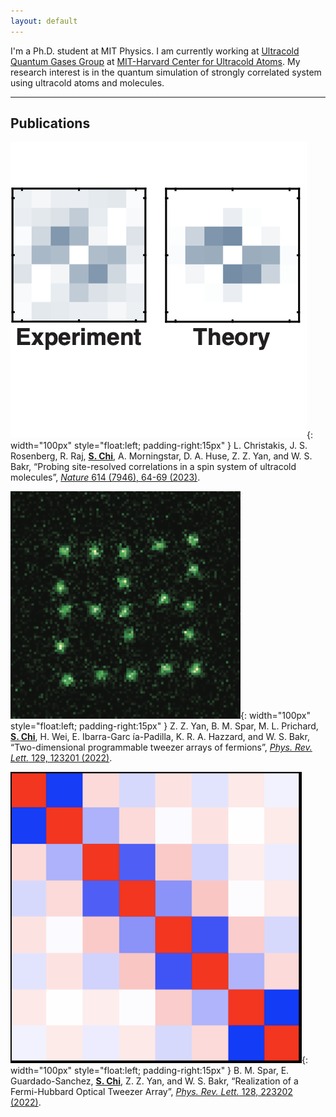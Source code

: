 ```yaml
---
layout: default
---
```

I'm a Ph.D. student at MIT Physics. I am currently working at [Ultracold Quantum Gases Group](https://quantumgas.mit.edu/) at [MIT-Harvard Center for Ultracold Atoms](http://cua.mit.edu). My research interest is in the quantum simulation of strongly correlated system using ultracold atoms and molecules.

---

## Publications

![img3](assets/img/mol_corr.png){: width="100px" style="float:left; padding-right:15px" } L. Christakis, J. S. Rosenberg, R. Raj, **<u>S. Chi</u>**, A. Morningstar, D. A. Huse, Z. Z. Yan, and W. S. Bakr, “Probing site-resolved correlations in a spin system of ultracold molecules”, [_Nature_ 614 (7946), 64-69 (2023)](https://www.nature.com/articles/s41586-022-05558-4).

![img3](assets/img/twod_array.png){: width="100px" style="float:left; padding-right:15px" } Z. Z. Yan, B. M. Spar, M. L. Prichard, **<u>S. Chi</u>**, H. Wei, E. Ibarra-Garc ́ıa-Padilla, K. R. A. Hazzard, and W. S. Bakr, “Two-dimensional programmable tweezer arrays of fermions”, [_Phys. Rev. Lett._ 129, 123201 (2022)](https://journals.aps.org/prl/abstract/10.1103/PhysRevLett.129.123201).

![img3](assets/img/tweezer_corr.png){: width="100px" style="float:left; padding-right:15px" } B. M. Spar, E. Guardado-Sanchez, **<u>S. Chi</u>**, Z. Z. Yan, and W. S. Bakr, “Realization of a Fermi-Hubbard Optical Tweezer Array”, [_Phys. Rev. Lett._ 128, 223202 (2022)](https://journals.aps.org/prl/abstract/10.1103/PhysRevLett.128.223202).